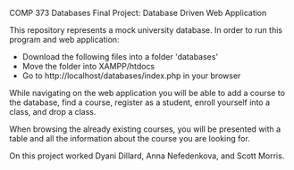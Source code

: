 COMP 373 Databases Final Project: Database Driven Web Application

This repository represents a mock university database. 
In order to run this program and web application: 

- Download the following files into a folder 'databases'
- Move the folder into XAMPP/htdocs
- Go to http://localhost/databases/index.php in your browser

While navigating on the web application you will be able to add a course to the database, find a course, register as a student, enroll yourself into a class, and drop a class. 

When browsing the already existing courses, you will be presented with a table and all the information about the course you are looking for.

On this project worked Dyani Dillard, Anna Nefedenkova, and Scott Morris.  
